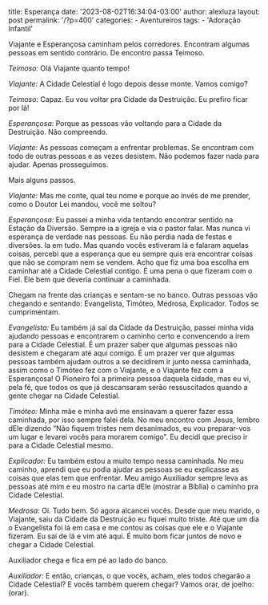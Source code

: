 title: Esperança
date: '2023-08-02T16:34:04-03:00'
author: alexluza
layout: post
permalink: '/?p=400'
categories:
    - Aventureiros
tags:
    - 'Adoração Infantil'

Viajante e Esperançosa caminham pelos corredores. Encontram algumas pessoas em sentido contrário. De encontro passa Teimoso.

*Teimoso:* Olá Viajante quanto tempo!

*Viajante:* A Cidade Celestial é logo depois desse monte. Vamos comigo?

*Teimoso:* Capaz. Eu vou voltar pra Cidade da Destruição. Eu prefiro ficar por lá!

*Esperançosa:* Porque as pessoas vão voltando para a Cidade da Destruição. Não compreendo.

*Viajante:* As pessoas começam a enfrentar problemas. Se encontram com todo de outras pessoas e as vezes desistem. Não podemos fazer nada para ajudar. Apenas prosseguimos.

Mais alguns passos.

*Viajante:* Mas me conte, qual teu nome e porque ao invés de me prender, como o Doutor Lei mandou, você me soltou?

*Esperançosa:* Eu passei a minha vida tentando encontrar sentido na Estação da Diversão. Sempre ia a igreja e via o pastor falar. Mas nunca vi esperança de verdade nas pessoas. Eu não perdia nada de festas e diversões. Ia em tudo. Mas quando vocês estiveram lá e falaram aquelas coisas, percebi que a esperança que eu sempre quis era encontrar coisas que não se compram nem se vendem. Acho que fiz uma boa escolha em caminhar até a Cidade Celestial contigo. É uma pena o que fizeram com o Fiel. Ele bem que deveria continuar a caminhada.

Chegam na frente das crianças e sentam-se no banco. Outras pessoas vão chegando e sentando: Evangelista, Timóteo, Medrosa, Explicador. Todos se cumprimentam.

*Evangelista:* Eu também já saí da Cidade da Destruição, passei minha vida ajudando pessoas e encontrarem o caminho certo e convencendo a irem para a Cidade Celestial. É um prazer saber que algumas pessoas não desistem e chegaram até aqui comigo. É um prazer ver que algumas pessoas também ajudam outros a se decidirem ir junto nessa caminhada, assim como o Timóteo fez com o Viajante, e o Viajante fez com a Esperançosa! O Pioneiro foi a primeira pessoa daquela cidade, mas eu vi, pela fé, que todos os que já descansaram serão ressuscitados quando a gente chegar na Cidade Celestial.

*Timóteo:* Minha mãe e minha avó me ensinavam a querer fazer essa caminhada, por isso sempre falei dela. No meu encontro com Jesus, lembro dEle dizendo “Não fiquem tristes nem desanimados, eu vou preparar-vos um lugar e levarei vocês para morarem comigo”. Eu decidi que preciso ir para a Cidade Celestial mesmo.

*Explicador:* Eu também estou a muito tempo nessa caminhada. No meu caminho, aprendi que eu podia ajudar as pessoas se eu explicasse as coisas que elas tem que enfrentar. Meu amigo Auxiliador sempre leva as pessoas até mim e eu mostro na carta dEle (mostrar a Bíblia) o caminho pra Cidade Celestial.

*Medrosa:* Oi. Tudo bem. Só agora alcancei vocês. Desde que meu marido, o Viajante, saiu da Cidade da Destruição eu fiquei muito triste. Até que um dia o Evangelista foi lá em casa e me contou as coisas que ele e o Viajante fizeram. Eu saí de lá e vim até aqui. É muito bom ficar juntos de novo e chegar a Cidade Celestial.

Auxiliador chega e fica em pé ao lado do banco.

*Auxiliador:* E então, crianças, o que vocês, acham, eles todos chegarão a Cidade Celestial? E vocês também querem chegar? Vamos orar, de joelho: (orar).
